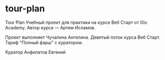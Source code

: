 # tour-plan

Tour Plan
Учебный проект для практики на курсе Веб Старт от Glo Academy. Автор курса — Артем Исламов.

Проект выполняет
Чучалина Ангелина. Девятый поток курса Веб Старт. Тариф "Полный фарш" с куратором.

Куратор
Анфилатов Евгений
